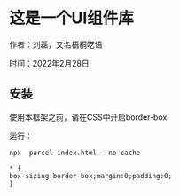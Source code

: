 # 这是一个UI组件库

作者：刘磊，又名梧桐呓语

时间：2022年2月28日

## 安装

使用本框架之前，请在CSS中开启border-box

运行：

`
npx  parcel index.html --no-cache
`

```angular2html
* {
box-sizing:border-box;margin:0;padding:0;
}
```